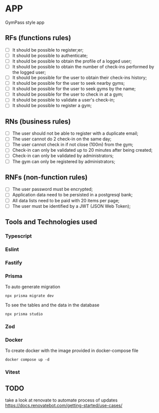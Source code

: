 # APP

GymPass style app

## RFs (functions rules)

- [ ] It should be possible to register;er;
- [ ] It should be possible to authenticate;
- [ ] It should be possible to obtain the profile of a logged user;
- [ ] It should be possible to obtain the number of check-ins performed by the logged user;
- [ ] It should be possible for the user to obtain their check-ins history;
- [ ] It should be possible for the user to seek nearby gyms;
- [ ] It should be possible for the user to seek gyms by the name;
- [ ] It should be possible for the user to check in at a gym;
- [ ] It should be possible to validate a user's check-in;
- [ ] It should be possible to register a gym;

## RNs (business rules)

- [ ] The user should not be able to register with a duplicate email;
- [ ] The user cannot do 2 check-in on the same day;
- [ ] The user cannot check in if not close (100m) from the gym;
- [ ] Check-in can only be validated up to 20 minutes after being created;
- [ ] Check-in can only be validated by administrators;
- [ ] The gym can only be registered by administrators;

## RNFs (non-function rules)

- [ ] The user password must be encrypted;
- [ ] Application data need to be persisted in a postgresql bank;
- [ ] All data lists need to be paid with 20 items per page;
- [ ] The user must be identified by a JWT (JSON Web Token);

## Tools and Technologies used

### Typescript
### Eslint
### Fastify
### Prisma

To auto generate migration
``` 
npx prisma migrate dev
```
To see the tables and the data in the database
```
npx prisma studio
```
### Zod
### Docker
To create docker with the image provided in docker-compose file
```
docker compose up -d
```

### Vitest


## TODO

take a look at renovate to automate process of updates
https://docs.renovatebot.com/getting-started/use-cases/